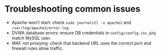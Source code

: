 # Troubleshooting common issues

- Apache won't start: check `sudo journalctl -u apache2` and `/var/log/apache2/error.log`.
- DVWA database errors: ensure DB credentials in `config/config.inc.php` match MySQL user.
- WAF not proxying: check that backend URL uses the correct port and firewall rules allow traffic.
